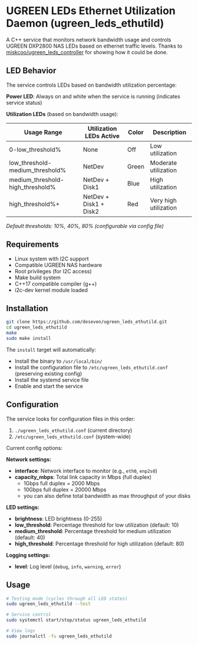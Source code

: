 # UGREEN LEDs Ethernet Utilization Daemon (ugreen_leds_ethutild)

A C++ service that monitors network bandwidth usage and controls UGREEN DXP2800 NAS LEDs based on ethernet traffic levels. Thanks to [miskcoo/ugreen_leds_controller](https://github.com/miskcoo/ugreen_leds_controller) for showing how it could be done.


## LED Behavior

The service controls LEDs based on bandwidth utilization percentage:

**Power LED**: Always on and white when the service is running (indicates service status)

**Utilization LEDs** (based on bandwidth usage):

| Usage Range | Utilization LEDs Active | Color | Description |
|-------------|-------------------------|-------|-------------|
| 0-low_threshold% | None | Off | Low utilization |
| low_threshold-medium_threshold% | NetDev | Green | Moderate utilization |
| medium_threshold-high_threshold% | NetDev + Disk1 | Blue | High utilization |
| high_threshold%+ | NetDev + Disk1 + Disk2 | Red | Very high utilization |

*Default thresholds: 10%, 40%, 80% (configurable via config file)*


## Requirements

- Linux system with I2C support
- Compatible UGREEN NAS hardware
- Root privileges (for I2C access)
- Make build system
- C++17 compatible compiler (g++)
- i2c-dev kernel module loaded


## Installation

```bash
git clone https://github.com/deseven/ugreen_leds_ethutild.git
cd ugreen_leds_ethutild
make
sudo make install
```

The `install` target will automatically:
- Install the binary to `/usr/local/bin/`
- Install the configuration file to `/etc/ugreen_leds_ethutild.conf` (preserving existing config)
- Install the systemd service file
- Enable and start the service


## Configuration

The service looks for configuration files in this order:
1. `./ugreen_leds_ethutild.conf` (current directory)
2. `/etc/ugreen_leds_ethutild.conf` (system-wide)

Current config options:

**Network settings:**
- **interface**: Network interface to monitor (e.g., `eth0`, `enp2s0`)
- **capacity_mbps**: Total link capacity in Mbps (full duplex)
  - 1Gbps full duplex = 2000 Mbps
  - 10Gbps full duplex = 20000 Mbps
  - you can also define total bandwidth as max throughput of your disks

**LED settings:**
- **brightness**: LED brightness (0-255)
- **low_threshold**: Percentage threshold for low utilization (default: 10)
- **medium_threshold**: Percentage threshold for medium utilization (default: 40)
- **high_threshold**: Percentage threshold for high utilization (default: 80)

**Logging settings:**
- **level**: Log level (`debug`, `info`, `warning`, `error`)


## Usage

```bash
# Testing mode (cycles through all LED states)
sudo ugreen_leds_ethutild --test

# Service control
sudo systemctl start/stop/status ugreen_leds_ethutild

# View logs
sudo journalctl -fu ugreen_leds_ethutild
```